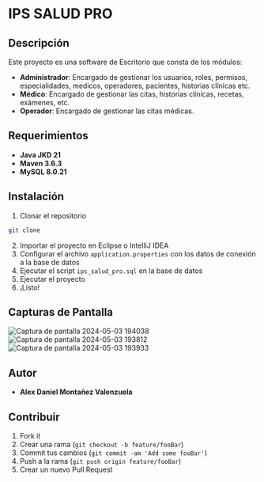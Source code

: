 # IPS SALUD PRO

## Descripción

Este proyecto es una software de Escritorio que consta de los módulos:
- **Administrador**: Encargado de gestionar los usuarios, roles, permisos, especialidades, medicos, operadores, pacientes, historias clínicas etc.
- **Médico**: Encargado de gestionar las citas, historias clínicas, recetas, exámenes, etc.
- **Operador**: Encargado de gestionar las citas médicas.

## Requerimientos

- **Java JKD 21**
- **Maven 3.6.3**
- **MySQL 8.0.21**

## Instalación

1. Clonar el repositorio
```bash
git clone
```
2. Importar el proyecto en Eclipse o IntelliJ IDEA
3. Configurar el archivo `application.properties` con los datos de conexión a la base de datos
4. Ejecutar el script `ips_salud_pro.sql` en la base de datos
5. Ejecutar el proyecto
6. ¡Listo!

## Capturas de Pantalla

![Captura de pantalla 2024-05-03 194038](https://github.com/AlexM2912/IPS-SALUD-PRO/assets/129182783/88f5736a-82fc-48cd-beaa-8e4ba1df0be6)
![Captura de pantalla 2024-05-03 193812](https://github.com/AlexM2912/IPS-SALUD-PRO/assets/129182783/b14248ca-484c-4e04-b67e-b50e156d68e9)
![Captura de pantalla 2024-05-03 193933](https://github.com/AlexM2912/IPS-SALUD-PRO/assets/129182783/a0255385-e7e0-414b-b57d-9a04ae251c57)

## Autor

- **Alex Daniel Montañez Valenzuela**

## Contribuir

1. Fork it
2. Crear una rama (`git checkout -b feature/fooBar`)
3. Commit tus cambios (`git commit -am 'Add some fooBar'`)
4. Push a la rama (`git push origin feature/fooBar`)
5. Crear un nuevo Pull Request
